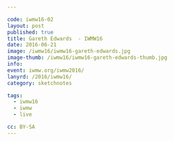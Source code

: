 ```yaml
---

code: iwmw16-02
layout: post
published: true
title: Gareth Edwards  - IWMW16
date: 2016-06-21
image: /iwmw16/iwmw16-gareth-edwards.jpg
image-thumb: /iwmw16/iwmw16-gareth-edwards-thumb.jpg
info:
event: iwmw.org/iwmw2016/
lanyrd: /2016/iwmw16/
category: sketchnotes

tags:
  - iwmw16
  - iwmw
  - live

cc: BY-SA
---
```


